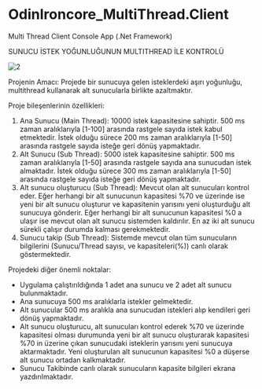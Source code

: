 # OdinIroncore_MultiThread.Client
Multi Thread Client Console App (.Net Framework)

SUNUCU İSTEK YOĞUNLUĞUNUN MULTITHREAD İLE KONTROLÜ

![2](https://user-images.githubusercontent.com/27684451/71620863-35498980-2bdd-11ea-9ac4-c7eaae144da9.jpg)

Projenin Amacı:
Projede bir sunucuya gelen isteklerdeki aşırı yoğunluğu, multithread kullanarak alt sunucularla birlikte azaltmaktır.

Proje bileşenlerinin özellikleri:
1) Ana Sunucu (Main Thread): 10000 istek kapasitesine sahiptir. 500 ms zaman aralıklarıyla [1-100] arasında rastgele sayıda istek kabul etmektedir. İstek olduğu sürece 200 ms zaman aralıklarıyla [1-50] arasında rastgele sayıda isteğe geri dönüş yapmaktadır.
2) Alt Sunucu (Sub Thread): 5000 istek kapasitesine sahiptir. 500 ms zaman aralıklarıyla [1-50] arasında rastgele sayıda ana sunucudan istek almaktadır. İstek olduğu sürece 300 ms zaman aralıklarıyla [1-50] arasında rastgele sayıda isteğe geri dönüş yapmaktadır.
3) Alt sunucu oluşturucu (Sub Thread): Mevcut olan alt sunucuları kontrol eder. Eğer herhangi bir alt sunucunun kapasitesi %70 ve üzerinde ise yeni bir alt sunucu oluşturur ve kapasitenin yarısını yeni oluşturduğu alt sunucuya gönderir. Eğer herhangi bir alt sunucunun kapasitesi %0 a ulaşır ise mevcut olan alt sunucu sistemden kaldırılır. En az iki alt sunucu sürekli çalışır durumda kalması gerekmektedir.
4) Sunucu takip (Sub Thread): Sistemde mevcut olan tüm sunucuların bilgilerini (Sunucu/Thread sayısı, ve kapasiteleri(%)) canlı olarak göstermektedir.

Projedeki diğer önemli noktalar:
- Uygulama çalıştırıldığında 1 adet ana sunucu ve 2 adet alt sunucu bulunmaktadır.
- Ana sunucuya 500 ms aralıklarla istekler gelmektedir.
- Alt sunucular 500 ms aralıkla ana sunucudan istekleri alıp kendileri geri dönüş yapmaktadır.
- Alt sunucu oluşturucu, alt sunucuları kontrol ederek %70 ve üzerinde kapasitesi olması durumunda yeni bir alt sunucu oluşturarak kapasitesi %70 in üzerine çıkan sunucudaki isteklerin yarısını yeni sunucuya aktarmaktadır. Yeni oluşturulan alt sunucunun kapasitesi %0 a düşerse alt sunucu ortadan kalkmaktadır.
- Sunucu Takibinde canlı olarak sunucuların kapasite bilgileri ekrana yazdırılmaktadır.
